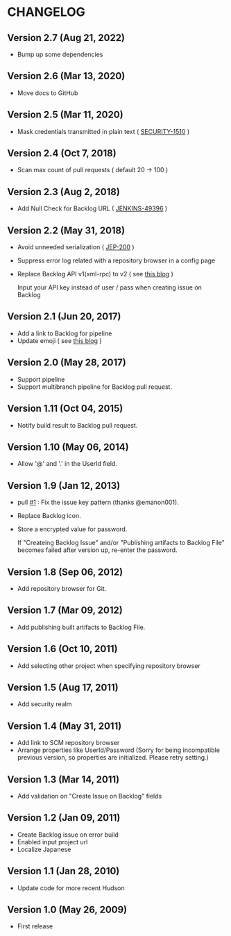 # CHANGELOG

## Version 2.7 (Aug 21, 2022)

-   Bump up some dependencies

## Version 2.6 (Mar 13, 2020)

-   Move docs to GitHub

## Version 2.5 (Mar 11, 2020)

-   Mask credentials transmitted in plain text ( [SECURITY-1510](https://jenkins.io/security/advisory/2020-03-09/#SECURITY-1510) )

## Version 2.4 (Oct 7, 2018)

-   Scan max count of pull requests ( default 20 → 100 )

## Version 2.3 (Aug 2, 2018)

-   Add Null Check for Backlog URL ( [ JENKINS-49396](https://issues.jenkins-ci.org/browse/JENKINS-49396) )

## Version 2.2 (May 31, 2018)

-   Avoid unneeded serialization
    ( [JEP-200](https://jenkins.io/blog/2018/01/13/jep-200/) )
-   Suppress error log related with a repository browser in a config
    page
-   Replace Backlog API v1(xml-rpc) to v2 ( see [this
    blog](https://backlog.com/ja/blog/backlog-old-api-2018-05-15/) )

    Input your API key instead of user / pass when creating issue on
    Backlog

## Version 2.1 (Jun 20, 2017)

-   Add a link to Backlog for pipeline
-   Update emoji ( see [this
    blog](https://nulab-inc.com/blog/backlog/backlog-gets-fresh-updated-emojis/)
    )

## Version 2.0 (May 28, 2017)

-   Support pipeline
-   Support multibranch pipeline for Backlog pull request.

## Version 1.11 (Oct 04, 2015)

-   Notify build result to Backlog pull request.

## Version 1.10 (May 06, 2014)

-   Allow '@' and '.' in the UserId field.

## Version 1.9 (Jan 12, 2013)

-   pull [\#1](https://github.com/jenkinsci/backlog-plugin/pull/1) : Fix
    the issue key pattern (thanks @emanon001).
-   Replace Backlog icon.
-   Store a encrypted value for password.

    If "Createing Backlog Issue" and/or "Publishing artifacts to Backlog
    File" becomes failed after version up, re-enter the password.

## Version 1.8 (Sep 06, 2012)

-   Add repository browser for Git.

## Version 1.7 (Mar 09, 2012)

-   Add publishing built artifacts to Backlog File.

## Version 1.6 (Oct 10, 2011)

-   Add selecting other project when specifying repository browser

## Version 1.5 (Aug 17, 2011)

-   Add security realm

## Version 1.4 (May 31, 2011)

-   Add link to SCM repository browser
-   Arrange properties like UserId/Password (Sorry for being
    incompatible previous version, so properties are initialized. Please
    retry setting.)

## Version 1.3 (Mar 14, 2011)

-   Add validation on "Create Issue on Backlog" fields

## Version 1.2 (Jan 09, 2011)

-   Create Backlog issue on error build
-   Enabled input project url
-   Localize Japanese

## Version 1.1 (Jan 28, 2010)

-   Update code for more recent Hudson

## Version 1.0 (May 26, 2009)

-   First release


